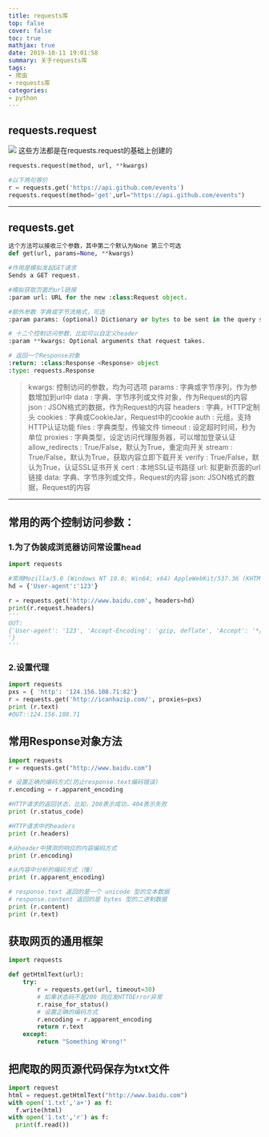 ```yaml
---
title: requests库
top: false
cover: false
toc: true
mathjax: true
date: 2019-10-11 19:01:58
summary: 关于requests库
tags:
- 爬虫
- requests库
categories:
- python
---
```


## requests.request
![](1.png)
这些方法都是在requests.request的基础上创建的
```python
requests.request(method, url, **kwargs)

#以下两句等价
r = requests.get('https://api.github.com/events')
requests.request(method='get',url="https://api.github.com/events")

```

***
## requests.get
```python
这个方法可以接收三个参数，其中第二个默认为None 第三个可选
def get(url, params=None, **kwargs)

#作用是模拟发起GET请求
Sends a GET request.

#模拟获取页面的url链接
:param url: URL for the new :class:Request object.

#额外参数 字典或字节流格式，可选
:param params: (optional) Dictionary or bytes to be sent in the query string for the :class:Request.

# 十二个控制访问参数，比如可以自定义header
:param **kwargs: Optional arguments that request takes.

# 返回一个Response对象
:return: :class:Response <Response> object
:type: requests.Response

```

>kwargs: 控制访问的参数，均为可选项
 params : 字典或字节序列，作为参数增加到url中
 data : 字典、字节序列或文件对象，作为Request的内容 json : JSON格式的数据，作为Request的内容
 headers : 字典，HTTP定制头
 cookies : 字典或CookieJar，Request中的cookie
 auth : 元组，支持HTTP认证功能
 files : 字典类型，传输文件
 timeout : 设定超时时间，秒为单位
 proxies : 字典类型，设定访问代理服务器，可以增加登录认证
 allow_redirects : True/False，默认为True，重定向开关
 stream : True/False，默认为True，获取内容立即下载开关
 verify : True/False，默认为True，认证SSL证书开关
 cert : 本地SSL证书路径
 url: 拟更新页面的url链接
 data: 字典、字节序列或文件，Request的内容
 json: JSON格式的数据，Request的内容

***

## 常用的两个控制访问参数：

### 1.为了伪装成浏览器访问常设置head
```python
import requests

#常用Mozilla/5.0 (Windows NT 10.0; Win64; x64) AppleWebKit/537.36 (KHTML, like Gecko) Chrome/69.0.3497.100 Safari/537.36
hd = {'User-agent':'123'}

r = requests.get('http://www.baidu.com', headers=hd)
print(r.request.headers)
'''
OUT:
{'User-agent': '123', 'Accept-Encoding': 'gzip, deflate', 'Accept': '*/*', 'Connection': 'keep-alive
'}
'''

```

### 2.设置代理
```python
import requests
pxs = { 'http': '124.156.108.71:82'}
r = requests.get('http://icanhazip.com/', proxies=pxs)
print (r.text)
#OUT::124.156.108.71


```
## 常用Response对象方法
```python
import requests
r = requests.get("http://www.baidu.com")

# 设置正确的编码方式(防止response.text编码错误)
r.encoding = r.apparent_encoding

#HTTP请求的返回状态，比如，200表示成功，404表示失败
print (r.status_code)

#HTTP请求中的headers
print (r.headers)

#从header中猜测的响应的内容编码方式
print (r.encoding)

#从内容中分析的编码方式（慢）
print (r.apparent_encoding)

# response.text 返回的是一个 unicode 型的文本数据
# response.content 返回的是 bytes 型的二进制数据
print (r.content)
print (r.text)

```

## 获取网页的通用框架
```python
import requests

def getHtmlText(url):
    try:
        r = requests.get(url, timeout=30)
        # 如果状态码不是200 则应发HTTOError异常
        r.raise_for_status()
        # 设置正确的编码方式
        r.encoding = r.apparent_encoding
        return r.text
    except:
        return "Something Wrong!"


```

## 把爬取的网页源代码保存为txt文件
```python
import request
html = request.getHtmlText("http://www.baidu.com")
with open('1.txt','a+') as f:
  f.write(html)
with open('1.txt','r') as f:
  print(f.read())

```
